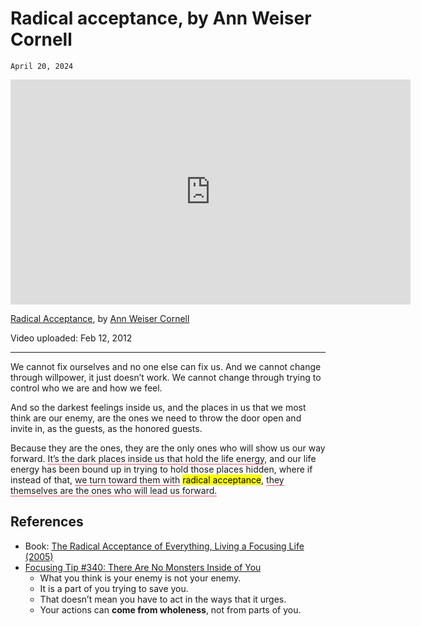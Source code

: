 # Radical acceptance, by Ann Weiser Cornell
`April 20, 2024`

<iframe width="640" height="360" src="https://youtube.com/embed/gTdu3aHZUcs" frameborder="0" allow="accelerometer; autoplay; clipboard-write; encrypted-media; gyroscope; picture-in-picture" allowfullscreen></iframe>

[Radical Acceptance](https://youtube.com/watch?v=gTdu3aHZUcs), by [Ann Weiser Cornell](https://focusingresources.com/?team=ann-weiser-cornell)

Video uploaded: Feb 12, 2012

---

We cannot fix ourselves and no one else can fix us. And we cannot change through willpower, it just doesn’t work. We cannot change through trying to control who we are and how we feel.

And so the darkest feelings inside us, and the places in us that we most think are our enemy, are the ones we need to throw the door open and invite in, as the guests, as the honored guests.

Because they are the ones, they are the only ones who will show us our way forward. <span style="border-bottom: 1.5px solid; border-bottom-color:#f55066;">It’s the dark places inside us that hold the life energy</span>, and our life energy has been bound up in trying to hold those places hidden, where if instead of that, <span style="border-bottom: 1.5px solid; border-bottom-color:#f55066;">we turn toward them with</span> <mark>radical acceptance</mark>, <span style="border-bottom: 1.5px solid; border-bottom-color:#f55066;">they themselves are the ones who will lead us forward.</span>

## References
- Book: [The Radical Acceptance of Everything, Living a Focusing Life (2005)](https://focusingresources.com/learning/the-radical-acceptance-of-everything-living-a-focusing-life/)
- [Focusing Tip #340: There Are No Monsters Inside of You](https://focusingresources.com/2012/07/17/there-are-no-monsters-inside-of-you/)
	- What you think is your enemy is not your enemy.
	- It is a part of you trying to save you.
	- That doesn’t mean you have to act in the ways that it urges.
	- Your actions can **come from wholeness**, not from parts of you.

